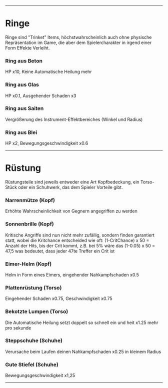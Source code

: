 ___
# Ringe
Ringe sind "Trinket" Items, höchstwahrscheinlich auch ohne physische Repräsentation im Game,
die aber dem Spielercharakter in irgend einer Form Effekte Verleiht.
### Ring aus Beton
HP x10, Keine Automatische Heilung mehr

### Ring aus Glas
HP x0.1, Ausgehender Schaden x3

### Ring aus Saiten
Vergrößerung des Instrument-Effektbereiches (Winkel und Radius)

### Ring aus Blei
HP x2, Bewegungsgeschwindigkeit x0.6

___
# Rüstung
Rüstungsteile sind jeweils entweder eine Art Kopfbedeckung, ein Torso-Stück oder ein Schuhwerk, das dem Spieler Vorteile gibt. 

### Narrenmütze (Kopf)
Erhöhte Wahrscheinlichkeit von Gegnern angegriffen zu werden

### Sonnenbrille (Kopf)
Kritische Angriffe sind nun nicht mehr zufällig, sondern finden garantiert statt, wobei die Kritchance entscheided wie oft: (1-CritChance) x 50 = Anzahl der Hits, bis der Crit kommt, z.B. bei 5% wäre das (1-0.05) x 50 = 47,5 was bedeutet, dass jeder 47te Treffer ein Crit ist

### Eimer-Helm (Kopf)
Helm in Form eines Eimers, eingehender Nahkampfschaden x0.5

### Plattenrüstung (Torso)
Eingehender Schaden x0.75, Geschwindigkeit x0.75

### Bekotzte Lumpen (Torso)
Die Automatische Heilung setzt doppelt so schnell ein und heit x1.25 mehr pro sekunde

### Steppschuhe (Schuhe)
Verursache beim Laufen deinen Nahkampfschaden x0.25 in kleinem Radius

### Gute Stiefel (Schuhe)
Bewegungsgeschwindigkeit x1,25

___

